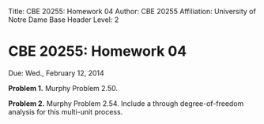 Title:	CBE 20255: Homework 04
Author:	CBE 20255
Affiliation:	University of Notre Dame
Base Header Level:	2

<script type="text/x-mathjax-config">
    MathJax.Hub.Config({
        extensions: ["tex2jax.js"],
        jax: ["input/TeX","output/HTML-CSS"],
        tex2jax: {
            inlineMath: [["\\(","\\)"]]
        }
    });
</script>
<script type="text/javascript" src="../Mathjax/MathJax.js"> </script>

# CBE 20255: Homework 04 #
Due: Wed., February 12, 2014

**Problem 1.** Murphy Problem 2.50. 

**Problem 2.** Murphy Problem 2.54. Include a through degree-of-freedom analysis for this multi-unit process.

